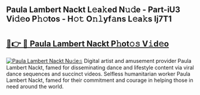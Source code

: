 ## Paula Lambert Nackt L𝚎a𝚔ed N𝚞𝚍e - Part-iU3 Vi𝚍𝚎o P𝚑𝚘tos - H𝚘𝚝 O𝚗𝚕yf𝚊ns L𝚎a𝚔s Ij7T1

# <h2><a href="http://kf5u8w.oniu.top/?m=Paula+Lambert+Nackt">🔗👉 🔴 Paula Lambert Nackt P𝚑ot𝚘𝚜 V𝚒d𝚎o</a></h2>

[![Paula Lambert Nackt Nu𝚍e𝚜](https://i.imgur.com/0qMVB7G.gif)](http://kf5u8w.oniu.top/?m=Paula+Lambert+Nackt)
Digital artist and amusement provider Paula Lambert Nackt, famed for disseminating dance and lifestyle content via viral dance sequences and succinct videos. Selfless humanitarian worker Paula Lambert Nackt, famed for their commitment and courage in helping those in need around the world.  

